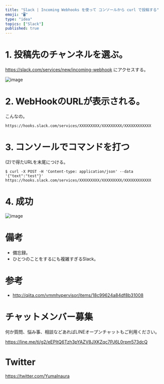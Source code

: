 ```yaml
---
title: "Slack | Incoming Webhooks を使って コンソールから curl で投稿する"
emoji: "🖥"
type: "idea"
topics: ["Slack"]
published: true
---
```


# 1. 投稿先のチャンネルを選ぶ。

https://slack.com/services/new/incoming-webhook にアクセスする。

![image](https://qiita-image-store.s3.amazonaws.com/0/89618/28b6a0bf-d07b-b5b1-fc26-04507bb07a01.png)

# 2.  WebHookのURLが表示される。

こんなの。

`https://hooks.slack.com/services/XXXXXXXXX/XXXXXXXXX/XXXXXXXXXXXX`


# 3. コンソールでコマンドを打つ

(2)で得たURLを末尾につける。

`$ curl -X POST -H 'Content-type: application/json' --data '{"text":"test"}' https://hooks.slack.com/services/XXXXXXXXX/XXXXXXXXX/XXXXXXXXXXXX`

# 4. 成功


![image](https://qiita-image-store.s3.amazonaws.com/0/89618/cc4547b6-9396-78a9-9773-ad5d0cbb2425.png)

# 備考

- 備忘録。
- ひとつのことをするにも複雑すぎるSlack。

# 参考

- http://qiita.com/vmmhypervisor/items/18c99624a84df8b31008








<!-- Update From Qiita API -->

# チャットメンバー募集


何か質問、悩み事、相談などあればLINEオープンチャットもご利用ください。

https://line.me/ti/g2/eEPltQ6Tzh3pYAZV8JXKZqc7PJ6L0rpm573dcQ





# Twitter


https://twitter.com/YumaInaura


<!-- Update From Qiita API -->


